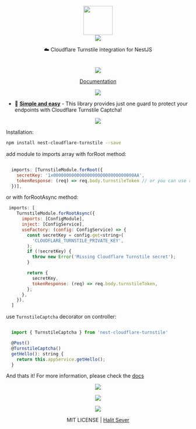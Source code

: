 <p align="center" class="logo-section">
<img src="https://i.ibb.co/HT1M4Kb/image.png" height="80" width="80"/>
</br>
<img src="https://halitsever-api.vercel.app/api/repo-title?title=Cloudflare%20Turnstile%20NestJS">

<p align="center">
☁️ Cloudflare Turnstile integration for NestJS<br>
<br/>
<br/>
<img src="https://img.shields.io/github/sponsors/halitsever"/>
</p>
<p align="center">
<a align="center" href="https://halitsever.github.io/nest-cloudflare-turnstile">Documentation</a>
  </p>
</p>

<p align="center">
<img src="https://halitsever-api.vercel.app/api/details"/>
</p>

- 🧩 [**Simple and easy**](#) - This library provides just one guard to protect your endpoints with Cloudflare Turnstile Captcha!

<p align="center" >
<img src="https://halitsever-api.vercel.app/api/installation"/>
</p>

Installation:

```bash
npm install nest-cloudflare-turnstile --save
```

add module to imports array with forRoot method:

```javascript

  imports: [TurnstileModule.forRoot({
    secretKey: '1x0000000000000000000000000000000AA',
    tokenResponse: (req) => req.body.turnstileToken // or you can use req.headers.turnstileToken
  })],

```

or with forRootAsync method:

```javascript
 imports: [
    TurnstileModule.forRootAsync({
      imports: [ConfigModule],
      inject: [ConfigService],
      useFactory: (config: ConfigService) => {
        const secretKey = config.get<string>(
          'CLOUDFLARE_TURNSTILE_PRIVATE_KEY',
        );
        if (!secretKey) {
          throw new Error('Missing Cloudflare Turnstile secret');
        }

        return {
          secretKey,
          tokenResponse: (req) => req.body.turnstileToken,
        };
      },
    }),
  ]
```

use `TurnstileCaptcha` decorator on controller:

```javascript

  import { TurnstileCaptcha } from 'nest-cloudflare-turnstile'

  @Post()
  @TurnstileCaptcha()
  getHello(): string {
    return this.appService.getHello();
  }
```

And thats it! For more information, please check the <a href="https://halitsever.github.io/nest-cloudflare-turnstile">docs</a>

<p align="center" href="https://github.com/halitsever/repo_name/issues">
<img src="https://halitsever-api.vercel.app/api/issue"/>
</p>

<p align="center">
<img src="https://halitsever-api.vercel.app/api/sponsor"/>
</p>

<p align="center">
<img src="https://halitsever-api.vercel.app/api/license"/>
</p>

<p align="center">
  MIT LICENSE | <a href="https://halit.org">Halit Sever</a>
</p>
